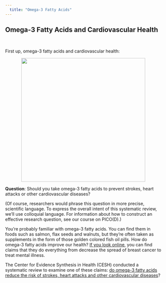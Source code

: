 ```yaml
---
  title: "Omega-3 Fatty Acids"
---
```



## Omega-3 Fatty Acids and Cardiovascular Health 

<br>

First up, omega-3 fatty acids and cardiovascular health:



<center>
<img src="{{site.baseurl}}/img/fishoil.jpg" width="400" >
</center>


**Question**: Should you take omega-3 fatty acids to prevent strokes, heart attacks or other cardiovascular diseases? 

(Of course, researchers would phrase this question in more precise, scientific language. To express the overall intent of this systematic review, we’ll use colloquial language. For information about how to construct an effective research question, see our course on PICO(D).) 

You’re probably familiar with omega-3 fatty acids. You can find them in foods such as salmon, flax seeds and walnuts, but they’re often taken as supplements in the form of those golden colored fish oil pills. How do omega-3 fatty acids improve our health? [If you look online](http://www.greenmedinfo.com/blog/61-health-benefits-omega-3-fatty-acids), you can find claims that they do everything from decrease the spread of breast cancer to treat mental illness. 

The Center for Evidence Synthesis in Health (CESH) conducted a systematic review to examine one of these claims: <u>do omega-3 fatty acids reduce the risk of strokes, heart attacks and other cardiovascular diseases</u>? 

